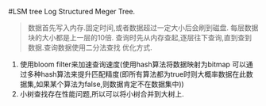 #LSM tree Log Structured Meger Tree.

> 数据首先写入内存.固定时间,或者数据超过一定大小后会刷到磁盘.
每层数据块的大小都是上一层的10倍.
查询时先从内存查起,逐层往下查询,直到查到数据.查询数据使用二分法查找
优化方式.
1. 使用bloom filter来加速查询速度(使用hash算法将数据映射为bitmap 可以通过多种hash算法来提升匹配精度(即所有算法都为true时则大概率数据在此数据集,如果某个算法为false,则数据肯定不在数据集中))
2. 小树查找存在性能问题,所以可以将小树合并到大树上.
